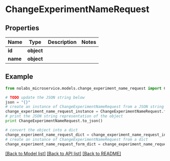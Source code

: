 # ChangeExperimentNameRequest


## Properties

Name | Type | Description | Notes
------------ | ------------- | ------------- | -------------
**id** | **object** |  | 
**name** | **object** |  | 

## Example

```python
from nolabs_microservice.models.change_experiment_name_request import ChangeExperimentNameRequest

# TODO update the JSON string below
json = "{}"
# create an instance of ChangeExperimentNameRequest from a JSON string
change_experiment_name_request_instance = ChangeExperimentNameRequest.from_json(json)
# print the JSON string representation of the object
print ChangeExperimentNameRequest.to_json()

# convert the object into a dict
change_experiment_name_request_dict = change_experiment_name_request_instance.to_dict()
# create an instance of ChangeExperimentNameRequest from a dict
change_experiment_name_request_form_dict = change_experiment_name_request.from_dict(change_experiment_name_request_dict)
```
[[Back to Model list]](../README.md#documentation-for-models) [[Back to API list]](../README.md#documentation-for-api-endpoints) [[Back to README]](../README.md)



